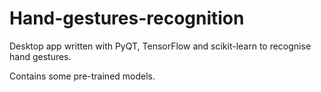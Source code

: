 # Hand-gestures-recognition
Desktop app written with PyQT, TensorFlow and scikit-learn to recognise hand gestures.

Contains some pre-trained models.

